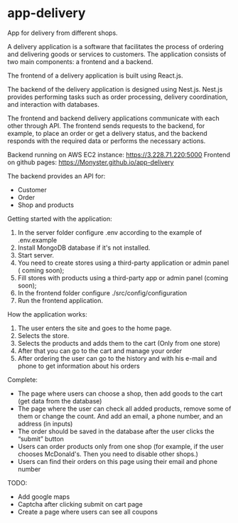 # app-delivery

App for delivery from different shops.

A delivery application is a software that facilitates the process of ordering and delivering goods or services to customers. The application consists of two main components: a frontend and a backend.

The frontend of a delivery application is built using React.js.

The backend of the delivery application is designed using Nest.js.
Nest.js provides performing tasks such as order processing, delivery coordination, and interaction with databases.

The frontend and backend delivery applications communicate with each other through API. The frontend sends requests to the backend, for example, to place an order or get a delivery status, and the backend responds with the required data or performs the necessary actions.

Backend running on AWS EC2 instance: https://3.228.71.220:5000
Frontend on github pages: https://Monyster.github.io/app-delivery

The backend provides an API for:

- Customer
- Order
- Shop and products

Getting started with the application:

1. In the server folder configure .env according to the example of .env.example
2. Install MongoDB database if it's not installed.
3. Start server.
4. You need to create stores using a third-party application or admin panel ( coming soon);
5. Fill stores with products using a third-party app or admin panel (coming soon);
6. In the frontend folder configure ./src/config/configuration
7. Run the frontend application.

How the application works:

1. The user enters the site and goes to the home page.
2. Selects the store.
3. Selects the products and adds them to the cart (Only from one store)
4. After that you can go to the cart and manage your order
5. After ordering the user can go to the history and with his e-mail and phone to get information about his orders

Complete:

- The page where users can choose a shop, then add goods to the cart (get data from the database)
- The page where the user can check all added products, remove some of them
  or change the count. And add an email, a phone number, and an address (in
  inputs)
- The order should be saved in the database after the user clicks the “submit”
  button
- Users can order products only from one shop (for example, if the user chooses
  McDonald's. Then you need to disable other shops.)
- Users can find their orders on this page using their email and phone number

TODO:

- Add google maps
- Captcha after clicking submit on cart page
- Create a page where users can see all coupons

